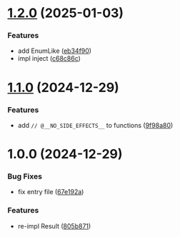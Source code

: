 # [1.2.0](https://github.com/re-taro/prelude/compare/v1.1.0...v1.2.0) (2025-01-03)


### Features

* add EnumLike ([eb34f90](https://github.com/re-taro/prelude/commit/eb34f9035793173a59eeb0e165a3606a501ca356))
* impl inject ([c68c86c](https://github.com/re-taro/prelude/commit/c68c86cd1c69917f18e1fd44f86523fb4debcc67))

# [1.1.0](https://github.com/re-taro/prelude/compare/v1.0.0...v1.1.0) (2024-12-29)


### Features

* add `// @__NO_SIDE_EFFECTS__` to functions ([9f98a80](https://github.com/re-taro/prelude/commit/9f98a80918d7493f82bac419ad35d22e0593015e))

# 1.0.0 (2024-12-29)


### Bug Fixes

* fix entry file ([67e192a](https://github.com/re-taro/prelude/commit/67e192a86ab39955a58e4efe44dde19bad0b2b3e))


### Features

* re-impl Result ([805b871](https://github.com/re-taro/prelude/commit/805b87168ee02542c9ab127954de44f5c7033cea))
